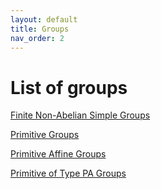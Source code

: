 ```yaml
---
layout: default
title: Groups
nav_order: 2
---
```

# List of groups

[Finite Non-Abelian Simple Groups](SimpleFiniteNonAbelian.html)

[Primitive Groups](Primitive.html)

[Primitive Affine Groups](PrimitiveAffine.html)

[Primitive of Type PA Groups](PrimitivePA.html)